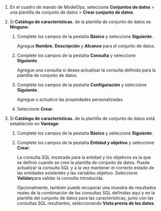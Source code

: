 1.  En el cuadro de mando de ModelOps, seleccione **Conjuntos de datos** > una plantilla de conjunto de datos > **Crear conjunto de datos**.


1.  Si **Catálogo de características.** de la plantilla de conjunto de datos es **Ninguno**:

    1.  Complete los campos de la pestaña **Básico** y seleccione **Siguiente**.

        Agregue **Nombre**, **Descripción** y **Alcance** para el conjunto de datos.


    1.  Complete los campos de la pestaña **Consulta** y seleccione **Siguiente**.

        Agregue una consulta si desea actualizar la consulta definida para la plantilla de conjunto de datos.


    1.  Complete los campos de la pestaña **Configuración** y seleccione **Siguiente**.

        Agregue o actualice las propiedades personalizadas.


    1.  Seleccione **Crear**.


1.  Si **Catálogo de características.** de la plantilla de conjunto de datos está establecido en **Vantage**:

    1.  Complete los campos de la pestaña **Básico** y seleccione **Siguiente**.


    1.  Complete los campos de la pestaña **Entidad y objetivo** y seleccione **Crear**.

        La consulta SQL mostrada para la entidad y los objetivos es la que se definió cuando se creó la plantilla de conjunto de datos. Puede actualizar la consulta SQL y a la vez mantener el correcto estado de las entidades existentes y las variables objetivo. Seleccione **Validar**para validar la consulta introducida.

        Opcionalmente, también puede recuperar una muestra de resultados reales de la combinación de las consultas SQL definidas aquí y en la plantilla del conjunto de datos para las características, junto con las consultas SQL resultantes, seleccionando **Vista previa de los datos**.


